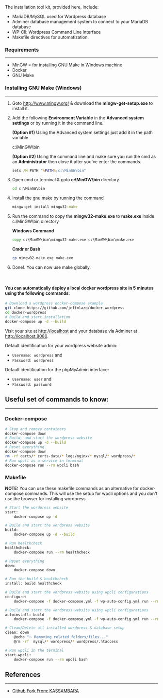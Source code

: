 The installation tool kit, provided here, include:

- MariaDB/MySQL used for Wordpress database
- Adminer database management system to connect to your MariaDB database
- WP-Cli: Wordpress Command Line Interface
- Makefile directives for automatization.

### Requirements

---

- MinGW = for installing GNU Make in Windows machine
- Docker
- GNU Make

### Installing GNU Make (Windows)

---

1. Goto http://www.mingw.org/ & download the **mingw-get-setup.exe** to install it.

2. Add the following **Environment Variable** in the **Advanced system settings** or by running it in the command line.

   **(Option #1)** Using the Advanced system settings just add it in the path variable.

   c:\MinGW\bin

   **(Option #2)** Using the command line and make sure you run the cmd as an **Administrator** then close it after you've enter the commands.

   ```cmd
   setx /M PATH "%PATH%;c:\MinGW\bin"
   ```

3. Open cmd or terminal & goto **c:\MinGW\bin** directory

   ```cmd
   cd c:\MinGW\bin
   ```

4. Install the gnu make by running the command

   ```cmd
   mingw-get install mingw32-make
   ```

5. Run the command to copy the **mingw32-make.exe** to **make.exe** inside c:\MinGW\bin directory

   **Windows Command**

   ```cmd
   copy c:\MinGW\bin\mingw32-make.exe c:\MinGW\bin\make.exe
   ```

   **Cmdr or Bash**

   ```bash
   cp mingw32-make.exe make.exe
   ```

6. Done!. You can now use make globally.

&nbsp;
&nbsp;

#### You can automatically deploy a local docker wordpress site in 5 minutes using the following commands:

```bash
# Download a wordpress docker-compose example
git clone https://github.com/jeffmlazo/docker-wordpress
cd docker-wordpress
# Build and start installation
docker-compose up -d --build

```

Visit your site at <http://localhost> and your database via Adminer
at <http://localhost:8080>.

Default identification for your wordpress website admin:

- `Username: wordpress` and
- `Password: wordpress`

Default identification for the phpMyAdmin interface:

- `Username: user` and
- `Password: password`

## **Useful set of commands to know**:

---

### Docker-compose

```bash
# Stop and remove containers
docker-compose down
# Build, and start the wordpress website
docker-compose up -d --build
# Reset everything
docker-compose down
rm -rf certs/* certs-data/* logs/nginx/* mysql/* wordpress/*
# Run wpcli as a service in terminal
docker-compose run --rm wpcli bash
```

### Makefile

**NOTE:** You can use these makefile commands as an alternative for docker-compose commands. This will use the setup for wpcli options and you don't use the browser for installing wordpress.

```bash
# Start the wordpress website
start:
	docker-compose up -d

# Build and start the wordpress website
build:
	docker-compose up -d --build

# Run healthcheck
healthcheck:
	docker-compose run --rm healthcheck

# Reset everything
down:
	docker-compose down

# Run the build & healthcheck
install: build healthcheck

# Build and start the wordpress website using wpcli configurations
configure:
	docker-compose -f docker-compose.yml -f wp-auto-config.yml run --rm wp-auto-config

# Build and start the wordpress website using wpcli configurations
autoinstall: build
	docker-compose -f docker-compose.yml -f wp-auto-config.yml run --rm wp-auto-config

# Clean/Delete all installed wordpress & database setup
clean: down
	@echo "💥 Removing related folders/files..."
	@rm -rf  mysql/* wordpress/* wordpress/.htaccess

# Run wpcli in the terminal
start-wpcli:
	docker-compose run --rm wpcli bash

```

## References

---

- [Github Fork From: KASSAMBARA](https://github.com/kassambara/wordpress-docker-compose)
